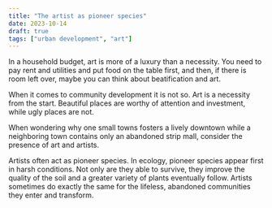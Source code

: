 ```yaml
---
title: "The artist as pioneer species"
date: 2023-10-14
draft: true
tags: ["urban development", "art"]
---
```


In a household budget, art is more of a luxury than a necessity. You need to pay rent and utilities and put food on the table first, and then, if there is room left over, maybe you can think about beatification and art.

When it comes to community development it is not so. Art is a necessity from the start. Beautiful places are worthy of attention and investment, while ugly places are not.

When wondering why one small towns fosters a lively downtown while a neighboring town contains only an abandoned strip mall, consider the presence of art and artists.

Artists often act as pioneer species. In ecology, pioneer species appear first in harsh conditions. Not only are they able to survive, they improve the quality of the soil and a greater variety of plants eventually follow. Artists sometimes do exactly the same for the lifeless, abandoned communities they enter and transform.
